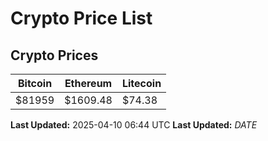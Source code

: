 # Crypto Price List

## Crypto Prices
| Bitcoin | Ethereum | Litecoin |
| ------- | -------- | -------- |
| $81959 | $1609.48 | $74.38 |
**Last Updated:** 2025-04-10 06:44 UTC
**Last Updated:** $DATE$
